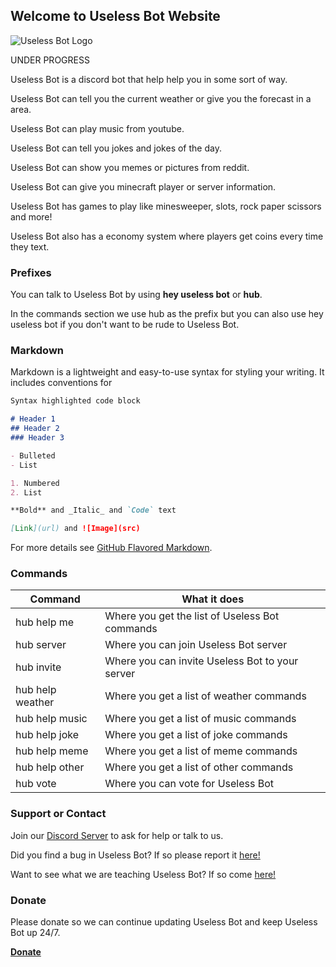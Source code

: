 ## Welcome to Useless Bot Website

![Useless Bot Logo](https://images.discordapp.net/avatars/683743410548768806/3abd7dfec18111b8640674c56df90f62.png?size=256)

UNDER PROGRESS

Useless Bot is a discord bot that help help you in some sort of way.

Useless Bot can tell you the current weather or give you the forecast in a area.

Useless Bot can play music from youtube.

Useless Bot can tell you jokes and jokes of the day.

Useless Bot can show you memes or pictures from reddit.

Useless Bot can give you minecraft player or server information.

Useless Bot has games to play like minesweeper, slots, rock paper scissors and more!

Useless Bot also has a economy system where players get coins every time they text.

### Prefixes

You can talk to Useless Bot by using **hey useless bot** or **hub**.

In the commands section we use hub as the prefix but you can also use hey useless bot if you don't want to be rude to Useless Bot.

### Markdown

Markdown is a lightweight and easy-to-use syntax for styling your writing. It includes conventions for

```markdown
Syntax highlighted code block

# Header 1
## Header 2
### Header 3

- Bulleted
- List

1. Numbered
2. List

**Bold** and _Italic_ and `Code` text

[Link](url) and ![Image](src)
```

For more details see [GitHub Flavored Markdown](https://guides.github.com/features/mastering-markdown/).

### Commands

| Command | What it does |
| ------- | ------------ |
| hub help me | Where you get the list of Useless Bot commands |
| hub server | Where you can join Useless Bot server |
| hub invite | Where you can invite Useless Bot to your server |
| hub help weather | Where you get a list of weather commands |
| hub help music | Where you get a list of music commands |
| hub help joke | Where you get a list of joke commands |
| hub help meme | Where you get a list of meme commands |
| hub help other | Where you get a list of other commands |
| hub vote | Where you can vote for Useless Bot |

### Support or Contact

Join our [Discord Server](https://discord.gg/zsUuNxf) to ask for help or talk to us.

Did you find a bug in Useless Bot? If so please report it [here!](https://bitbucket.org/Vivtorsing/useless-bot/issues?status=new&status=open)

Want to see what we are teaching Useless Bot? If so come [here!](https://trello.com/b/wmocgz3u/useless-bot)

### Donate
Please donate so we can continue updating Useless Bot and keep Useless Bot up 24/7.

[**Donate**](https://www.patreon.com/UselessBot)
